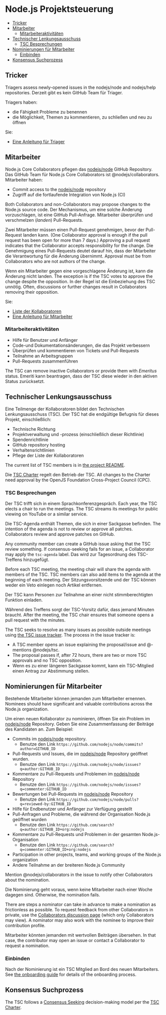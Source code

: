 # Node.js Projektsteuerung

<!-- TOC -->

* [Tricker](#triagers)
* [Mitarbeiter](#collaborators)
  * [Mitarbeiteraktivitäten](#collaborator-activities)
* [Technischer Lenkungsausschuss](#technical-steering-committee)
  * [TSC Besprechungen](#tsc-meetings)
* [Nominierungen für Mitarbeiter](#collaborator-nominations)
  * [Einbinden](#onboarding)
* [Konsensus Suchprozess](#consensus-seeking-process)

<!-- /TOC -->

## Tricker

Triagers assess newly-opened issues in the nodejs/node and nodejs/help repositories. Derzeit gibt es kein GitHub Team für Triager.

Triagers haben:
* die Fähigkeit Probleme zu benennen
* die Möglichkeit, Themen zu kommentieren, zu schließen und neu zu öffnen

Sie:

* [Eine Anleitung für Triager](./doc/guides/contributing/issues.md#triaging-a-bug-report)

## Mitarbeiter

Node.js Core Collaborators pflegen das [nodejs/node][] GitHub Repository. Das GitHub Team für Node.js Core Collaborators ist @nodejs/collaborators. Mitarbeiter haben:

* Commit access to the [nodejs/node][] repository
* Zugriff auf die fortlaufende Integration von Node.js (CI)

Both Collaborators and non-Collaborators may propose changes to the Node.js source code. Der Mechanismus, um eine solche Änderung vorzuschlagen, ist eine GitHub Pull-Anfrage. Mitarbeiter überprüfen und verschmelzen (_landen_) Pull-Requests.

Zwei Mitarbeiter müssen einen Pull-Request genehmigen, bevor der Pull-Request landen kann. (One Collaborator approval is enough if the pull request has been open for more than 7 days.) Approving a pull request indicates that the Collaborator accepts responsibility for the change. Die Genehmigung eines Pull-Requests deutet darauf hin, dass der Mitarbeiter die Verantwortung für die Änderung übernimmt. Approval must be from Collaborators who are not authors of the change.

Wenn ein Mitarbeiter gegen eine vorgeschlagene Änderung ist, kann die Änderung nicht landen. The exception is if the TSC votes to approve the change despite the opposition. In der Regel ist die Einbeziehung des TSC unnötig. Often, discussions or further changes result in Collaborators removing their opposition.

Sie:

* [Liste der Kollaboratoren](./README.md#current-project-team-members)
* [Eine Anleitung für Mitarbeiter](./doc/guides/collaborator-guide.md)

### Mitarbeiteraktivitäten

* Hilfe für Benutzer und Anfänger
* Code-und Dokumentationsänderungen, die das Projekt verbessern
* Überprüfen und kommentieren von Tickets und Pull-Requests
* Teilnahme an Arbeitsgruppen
* Pull-Requests zusammenführen

The TSC can remove inactive Collaborators or provide them with _Emeritus_ status. Emeriti kann beantragen, dass der TSC diese wieder in den aktiven Status zurücksetzt.

## Technischer Lenkungsausschuss

Eine Teilmenge der Kollaboratoren bildet den Technischen Lenkungsausschuss (TSC). Der TSC hat die endgültige Befugnis für dieses Projekt, einschließlich:

* Technische Richtung
* Projektverwaltung und -prozess (einschließlich dieser Richtlinie)
* Spendenrichtlinie
* GitHub repository hosting
* Verhaltensrichtlinien
* Pflege der Liste der Kollaboratoren

The current list of TSC members is in [the project README](./README.md#current-project-team-members).

Die [TSC Charter][] regelt den Betrieb der TSC. All changes to the Charter need approval by the OpenJS Foundation Cross-Project Council (CPC).

### TSC Besprechungen

Der TSC trifft sich in einem Sprachkonferenzgespräch. Each year, the TSC elects a chair to run the meetings. The TSC streams its meetings for public viewing on YouTube or a similar service.

Die TSC-Agenda enthält Themen, die sich in einer Sackgasse befinden. The intention of the agenda is not to review or approve all patches. Collaborators review and approve patches on GitHub.

Any community member can create a GitHub issue asking that the TSC review something. If consensus-seeking fails for an issue, a Collaborator may apply the `tsc-agenda` label. Das wird zur Tagesordnung des TSC-Treffens hinzugefügt.

Before each TSC meeting, the meeting chair will share the agenda with members of the TSC. TSC members can also add items to the agenda at the beginning of each meeting. Der Sitzungsvorsitzende und der TSC können weder ein Veto einlegen noch Artikel entfernen.

Der TSC kann Personen zur Teilnahme an einer nicht stimmberechtigten Funktion einladen.

Während des Treffens sorgt der TSC-Vorsitz dafür, dass jemand Minuten braucht. After the meeting, the TSC chair ensures that someone opens a pull request with the minutes.

The TSC seeks to resolve as many issues as possible outside meetings using [the TSC issue tracker](https://github.com/nodejs/TSC/issues). The process in the issue tracker is:

* A TSC member opens an issue explaining the proposal/issue and @-mentions @nodejs/tsc.
* The proposal passes if, after 72 hours, there are two or more TSC approvals and no TSC opposition.
* Wenn es zu einer längeren Sackgasse kommt, kann ein TSC-Mitglied einen Antrag zur Abstimmung stellen.

## Nominierungen für Mitarbeiter

Bestehende Mitarbeiter können jemanden zum Mitarbeiter ernennen. Nominees should have significant and valuable contributions across the Node.js organization.

Um einen neuen Kollaborator zu nominieren, öffnen Sie ein Problem im [nodejs/node][] Repository. Geben Sie eine Zusammenfassung der Beiträge des Kandidaten an. Zum Beispiel:

* Commits im [nodejs/node][] repository.
  * Benutze den Link `https://github.com/nodejs/node/commits?author=GITHUB_ID`
* Pull-Requests und Issues, die im [nodejs/node][] Repository geöffnet wurden.
  * Benutze den Link `https://github.com/nodejs/node/issues?q=author:GITHUB_ID`
* Kommentare zu Pull-Requests und Problemen im [nodejs/node][] Repository
  * Benutze den Link `https://github.com/nodejs/node/issues?q=commenter:GITHUB_ID`
* Bewertungen bei Pull-Requests im [nodejs/node][] Repository
  * Benutze den Link `https://github.com/nodejs/node/pulls?q=reviewed-by:GITHUB_ID`
* Hilfe für Endbenutzer und Anfänger zur Verfügung gestellt
* Pull-Anfragen und Probleme, die während der Organisation Node.js geöffnet wurden
  * Benutze den Link  `https://github.com/search?q=author:GITHUB_ID+org:nodejs`
* Kommentare zu Pull-Requests und Problemen in der gesamten Node.js-Organisation
  * Benutze den Link `https://github.com/search?q=commenter:GITHUB_ID+org:nodejs`
* Participation in other projects, teams, and working groups of the Node.js organization
* Andere Teilnahme an der breiteren Node.js Community

Mention @nodejs/collaborators in the issue to notify other Collaborators about the nomination.

Die Nominierung geht voraus, wenn keine Mitarbeiter nach einer Woche dagegen sind. Otherwise, the nomination fails.

There are steps a nominator can take in advance to make a nomination as frictionless as possible. To request feedback from other Collaborators in private, use the [Collaborators discussion page][] (which only Collaborators may view). A nominator may also work with the nominee to improve their contribution profile.

Mitarbeiter könnten jemanden mit wertvollen Beiträgen übersehen. In that case, the contributor may open an issue or contact a Collaborator to request a nomination.

### Einbinden

Nach der Nominierung ist ein TSC Mitglied an Bord des neuen Mitarbeiters. See [the onboarding guide](./onboarding.md) for details of the onboarding process.

## Konsensus Suchprozess

The TSC follows a [Consensus Seeking][] decision-making model per the [TSC Charter][].

[Collaborators discussion page]: https://github.com/orgs/nodejs/teams/collaborators/discussions
[Consensus Seeking]: https://en.wikipedia.org/wiki/Consensus-seeking_decision-making
[TSC Charter]: https://github.com/nodejs/TSC/blob/HEAD/TSC-Charter.md
[nodejs/node]: https://github.com/nodejs/node
